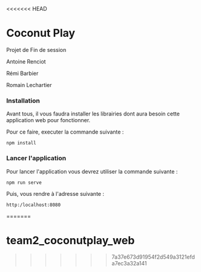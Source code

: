 <<<<<<< HEAD
# Coconut Play

Projet de Fin de session

Antoine Renciot

Rémi Barbier

Romain Lechartier


### Installation

Avant tous, il vous faudra installer les librairies dont aura besoin cette application web pour fonctionner.

Pour ce faire, executer la commande suivante :

```
npm install
```

### Lancer l'application

Pour lancer l'application vous devrez utiliser la commande suivante :

```
npm run serve
```

Puis, vous rendre à l'adresse suivante :

```
http:/localhost:8080
```
=======
# team2_coconutplay_web

>>>>>>> 7a37e673d91954f2d549a3121efda7ec3a32a141
